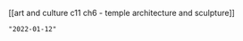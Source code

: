 [[art and culture c11 ch6 - temple architecture and sculpture]]

```query 2021-12-01 16:28
"2022-01-12"
```